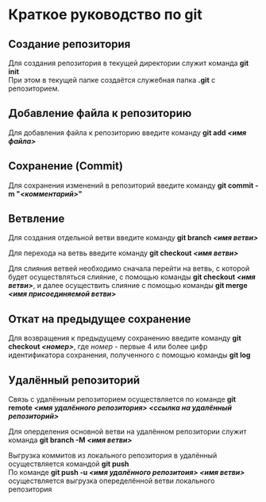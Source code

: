 # Краткое руководство по git

## Создание репозитория

Для создания репозитория в текущей директории служит команда **git init**  
При этом в текущей папке создаётся служебная папка **.git** с репозиторием.

## Добавление файла к репозиторию

Для добавления файла к репозиторию введите команду **git add _<имя файла>_**

## Сохранение (Commit)

Для сохранения изменений в репозиторий введите команду **git commit -m "_<комментарий>_"**

## Ветвление

Для создания отдельной ветви введите команду **git branch _<имя ветви>_**

Для перехода на ветвь введите команду **git checkout _<имя ветви>_**

Для слияния ветвей необходимо сначала перейти на ветвь, с которой будет осуществляться слияние, с помощью команды **git checkout _<имя ветви>_**, и далее осуществить слияние с помощью команды **git merge _<имя присоединяемой ветви>_**

## Откат на предыдущее сохранение

Для возвращения к предыдущему сохранению введите команду **git checkout _<номер>_**, где *номер* - первые 4 или более цифр идентификатора сохранения, полученного с помощью команды **git log**

## Удалённый репозиторий

Связь с удалённым репозиторием осуществляется по команде **git remote _<имя удалённого репозитория>_ _<ссылка на удалённый репозиторий>_**

Для оперделения основной ветви на удалённом репозитории служит команда **git branch -M _<имя ветви>_**

Выгрузка коммитов из локального репозитория в удалённый осуществляется командой **git push**  
По команде **git push -u _<имя удалённого репозитоия>_ _<имя ветви>_** осуществляется выгрузка опеределённой ветви локального репозитория